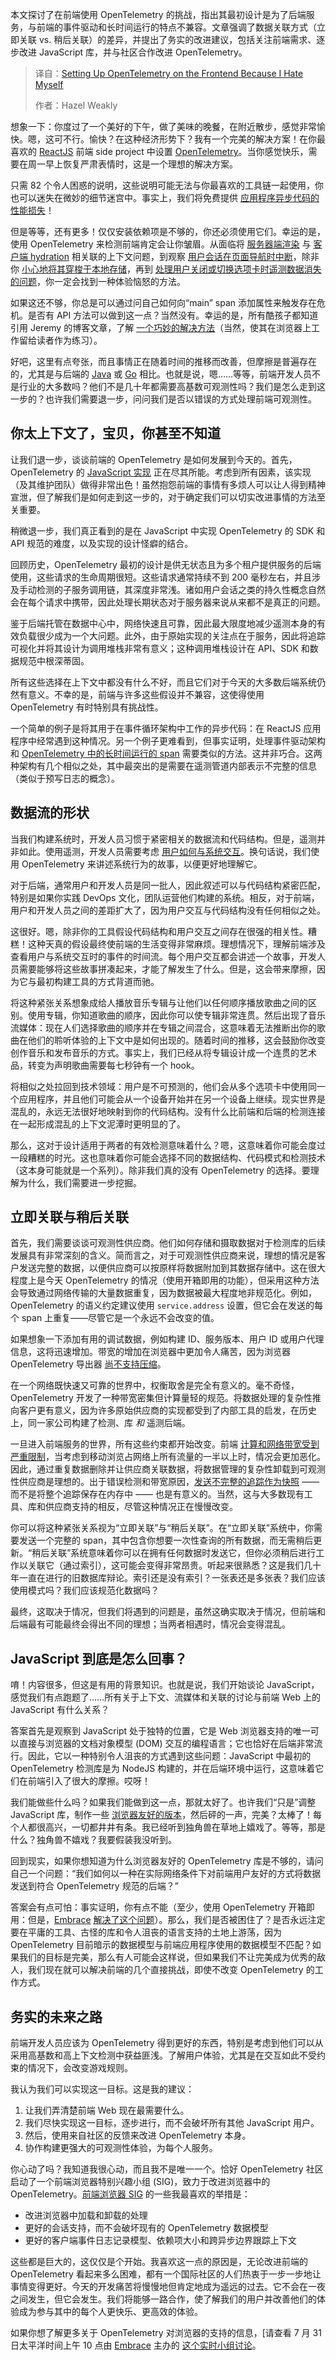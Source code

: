 <!--
title: 前端OpenTelemetry配置：我与痛苦共舞
cover: https://cdn.thenewstack.io/media/2025/07/dfda0181-frown.jpg
summary: 本文探讨了在前端使用 OpenTelemetry 的挑战，指出其最初设计是为了后端服务，与前端的事件驱动和长时间运行的特点不兼容。文章强调了数据关联方式（立即关联 vs. 稍后关联）的差异，并提出了务实的改进建议，包括关注前端需求、逐步改进 JavaScript 库，并与社区合作改进 OpenTelemetry。
-->

本文探讨了在前端使用 OpenTelemetry 的挑战，指出其最初设计是为了后端服务，与前端的事件驱动和长时间运行的特点不兼容。文章强调了数据关联方式（立即关联 vs. 稍后关联）的差异，并提出了务实的改进建议，包括关注前端需求、逐步改进 JavaScript 库，并与社区合作改进 OpenTelemetry。

> 译自：[Setting Up OpenTelemetry on the Frontend Because I Hate Myself](https://thenewstack.io/setting-up-opentelemetry-on-the-frontend-because-i-hate-myself/)
> 
> 作者：Hazel Weakly

想象一下：你度过了一个美好的下午，做了美味的晚餐，在附近散步，感觉非常愉快。嗯，这可不行。愉快？在这种经济形势下？我有一个完美的解决方案！在你最喜欢的 [ReactJS](https://thenewstack.io/instrumenting-a-react-app-using-opentelemetry/) 前端 side project 中设置 [OpenTelemetry](https://thenewstack.io/what-is-opentelemetry-the-ultimate-guide/)。当你感觉快乐，需要在周一早上恢复严肃表情时，这是一个理想的解决方案。

只需 82 个令人困惑的说明，这些说明可能无法与你最喜欢的工具链一起使用，你也可以迷失在微妙的细节迷宫中。事实上，我们将免费提供 [应用程序异步代码的性能损失](https://github.com/angular/angular/blob/main/packages/zone.js/MODULE.md)！

但是等等，还有更多！仅仅安装依赖项是不够的，你还必须使用它们。幸运的是，使用 OpenTelemetry 来检测前端肯定会让你皱眉。从面临将 [服务器端渲染](https://github.com/open-telemetry/opentelemetry-demo/blob/96b292d5f3281d1bbde0309a8d9325475f356a4b/src/frontend/pages/_document.tsx#L22) 与 [客户端 hydration](https://github.com/open-telemetry/opentelemetry-demo/blob/96b292d5f3281d1bbde0309a8d9325475f356a4b/src/frontend/pages/_app.tsx#L27-L28) 相关联的上下文问题，到观察 [用户会话在页面导航时中断](https://github.com/open-telemetry/opentelemetry-demo/blob/96b292d5f3281d1bbde0309a8d9325475f356a4b/src/frontend/gateways/Session.gateway.ts)，除非你 [小心地将其穿梭于本地存储](https://github.com/open-telemetry/opentelemetry-demo/blob/96b292d5f3281d1bbde0309a8d9325475f356a4b/src/frontend/utils/telemetry/SessionIdProcessor.ts)，再到 [处理用户关闭或切换选项卡时遥测数据消失的问题](https://github.com/highlight/highlight/blob/881eb80b8065b13c7b388d9b3907bfb2a98a7bb9/sdk/highlight-run/src/client/otel/exporter.ts#L13-L20)，你一定会找到一种体验恼怒的方法。

如果这还不够，你总是可以通过问自己如何向“main” span 添加属性来触发存在危机。是否有 API 方法可以做到这一点？当然没有。幸运的是，所有酷孩子都知道引用 Jeremy 的博客文章，了解 [一个巧妙的解决方法](https://jeremymorrell.dev/blog/a-practitioners-guide-to-wide-events/#write-a-middleware-to-help-you)（当然，使其在浏览器上工作留给读者作为练习）。

好吧，这里有点夸张，而且事情正在随着时间的推移而改善，但摩擦是普遍存在的，尤其是与后端的 [Java](https://thenewstack.io/introduction-to-java-programming-language/) 或 [Go](https://roadmap.sh/golang) 相比。也就是说，嗯……等等，前端开发人员不是行业的大多数吗？他们不是几十年都需要高基数可观测性吗？我们是怎么走到这一步的？也许我们需要退一步，问问我们是否以错误的方式处理前端可观测性。

## 你太上下文了，宝贝，你甚至不知道

让我们退一步，谈谈前端的 OpenTelemetry 是如何发展到今天的。首先，OpenTelemetry 的 [JavaScript 实现](https://thenewstack.io/javascript/ "JavaScript implementation") 正在尽其所能。考虑到所有因素，该实现（及其维护团队）做得非常出色！虽然抱怨前端的事情有多烦人可以让人得到精神宣泄，但了解我们是如何走到这一步的，对于确定我们可以切实改进事情的方法至关重要。

稍微退一步，我们真正看到的是在 JavaScript 中实现 OpenTelemetry 的 SDK 和 API 规范的难度，以及实现的设计怪癖的结合。

回顾历史，OpenTelemetry 最初的设计是供无状态且为多个租户提供服务的后端使用，这些请求的生命周期很短。这些请求通常持续不到 200 毫秒左右，并且涉及手动检测的子服务调用链，其深度非常浅。诸如用户会话之类的持久性概念自然会在每个请求中携带，因此处理长期状态对于服务器来说从来都不是真正的问题。

鉴于后端托管在数据中心中，网络快速且可靠，因此最大限度地减少遥测本身的有效负载很少成为一个大问题。此外，由于原始实现的关注点在于服务，因此将追踪可视化并将其设计为调用堆栈非常有意义；这种调用堆栈设计在 API、SDK 和数据规范中根深蒂固。

所有这些选择在上下文中都没有什么不好，而且它们对于今天的大多数后端系统仍然有意义。不幸的是，前端与许多这些假设并不兼容，这使得使用 OpenTelemetry 有时特别具有挑战性。

一个简单的例子是将其用于在事件循环架构中工作的异步代码：在 ReactJS 应用程序中经常遇到这种情况。另一个例子更难看到，但事实证明，处理事件驱动架构和 [OpenTelemetry 中的长时间运行的 span](https://thenewstack.io/opentelemetry-challenges-handling-long-running-spans/) 需要类似的方法。这并非巧合。这两种架构有几个相似之处，其中最突出的是需要在遥测管道内部表示不完整的信息（类似于预写日志的概念）。

## 数据流的形状

当我们构建系统时，开发人员习惯于紧密相关的数据流和代码结构。但是，遥测并非如此。使用遥测，开发人员需要考虑 [用户如何与系统交互](https://thenewstack.io/the-case-for-user-focused-observability/)。换句话说，我们使用 OpenTelemetry 来讲述系统行为的故事，以便更好地理解它。

对于后端，通常用户和开发人员是同一批人，因此叙述可以与代码结构紧密匹配，特别是如果你实践 DevOps 文化，团队运营他们构建的系统。相反，对于前端，用户和开发人员之间的差距扩大了，因为用户交互与代码结构没有任何相似之处。

这很好。嗯，除非你的工具假设代码结构和用户交互之间存在很强的相关性。糟糕！这种天真的假设最终使前端的生活变得非常麻烦。理想情况下，理解前端涉及查看用户与系统交互时的事件的时间流。每个用户交互都会讲述一个故事，开发人员需要能够将这些故事拼凑起来，才能了解发生了什么。但是，这会带来摩擦，因为它与最初构建工具的方式背道而驰。

将这种紧张关系想象成给人播放音乐专辑与让他们以任何顺序播放歌曲之间的区别。使用专辑，你知道歌曲的顺序，因此你可以使专辑非常连贯。然后出现了音乐流媒体：现在人们选择歌曲的顺序并在专辑之间混合，这意味着无法推断出你的歌曲在他们的聆听体验的上下文中是如何出现的。随着时间的推移，这会鼓励你改变创作音乐和发布音乐的方式。事实上，我们已经从将专辑设计成一个连贯的艺术品，转变为声明歌曲需要每七秒钟有一个 hook。

将相似之处拉回到技术领域：用户是不可预测的，他们会从多个选项卡中使用同一个应用程序，并且他们可能会从一个设备开始并在另一个设备上继续。现实世界是混乱的，永远无法很好地映射到你的代码结构。没有什么比前端和后端的检测连接在一起形成混乱的上下文泥潭时更明显的了。

那么，这对于设计适用于两者的有效检测意味着什么？嗯，这意味着你可能会度过一段糟糕的时光。这也意味着你可能会选择不同的数据结构、代码模式和检测技术（这本身可能就是一个系列）。除非我们真的没有 OpenTelemetry 的选择。要理解为什么，我们需要进一步挖掘。

## 立即关联与稍后关联

首先，我们需要谈谈可观测性供应商。他们如何存储和摄取数据对于检测库的后续发展具有非常深刻的含义。简而言之，对于可观测性供应商来说，理想的情况是客户发送完整的数据，以便供应商可以按原样将数据附加到其数据存储中。这在很大程度上是今天 OpenTelemetry 的情况（使用开箱即用的功能），但采用这种方法会导致通过网络传输的大量数据重复，因为数据被最大程度地非规范化。例如，OpenTelemetry 的语义约定建议使用 `service.address` 设置，但它会在发送的每个 span 上重复——尽管它是一个永远不会改变的值。

如果想象一下添加有用的调试数据，例如构建 ID、服务版本、用户 ID 或用户代理信息，这将迅速增加。带宽的增加在浏览器中更加令人痛苦，因为浏览器 OpenTelemetry 导出器 [尚不支持压缩](https://github.com/open-telemetry/opentelemetry-js/issues/5686)。

在一个网络既快速又可靠的世界中，权衡取舍是完全有意义的。毫不奇怪，OpenTelemetry 开发了一种带宽密集但计算量轻的规范。将数据处理的复杂性推向客户更有意义，因为许多原始供应商的实现都受到了内部工具的启发，在历史上，同一家公司构建了检测、库 *和* 遥测后端。

一旦进入前端服务的世界，所有这些约束都开始改变。前端 [计算和网络带宽受到严重限制](https://embrace.io/blog/best-practices-for-monitoring-network-conditions-in-mobile/)，当考虑到移动浏览占网络上所有流量的一半以上时，情况会更加恶化。因此，通过重复数据删除并让供应商关联数据，将数据管理的复杂性卸载到可观测性供应商是理想的。出于错误检测和带宽原因，[发送不完整的追踪作为快照](https://www.cncf.io/blog/2024/06/14/why-embrace-created-span-snapshots-for-mobile-observability-with-opentelemetry/) —— 而不是将整个追踪保存在内存中 —— 也是有意义的。当然，这与大多数现有工具、库和供应商支持的相反，尽管这种情况正在慢慢改变。

你可以将这种紧张关系视为“立即关联”与“稍后关联”。在“立即关联”系统中，你需要发送一个完整的 span，其中包含你想要一次性查询的所有数据，而无需稍后更新。“稍后关联”系统意味着你可以在拥有任何数据时发送它，但你必须稍后进行工作以关联它（通过索引），这可能会变得非常昂贵。听起来很熟悉？这是我们几十年一直在进行的旧数据库辩论。索引还是没有索引？一张表还是多张表？我们应该使用模式吗？我们应该规范化数据吗？

最终，这取决于情况，但我们将遇到的问题是，虽然这确实取决于情况，但前端和后端最有可能最终会得出不同的理想；当两者相遇时，情况会变得混乱。

## JavaScript 到底是怎么回事？

唷！内容很多，但这是有用的背景知识。也就是说，我们开始谈论 JavaScript，感觉我们有点跑题了……所有关于上下文、流媒体和关联的讨论与前端 Web 上的 JavaScript 有什么关系？

答案首先是观察到 JavaScript 处于独特的位置，它是 Web 浏览器支持的唯一可以直接与浏览器的文档对象模型 (DOM) 交互的编程语言；它也恰好在后端非常流行。因此，它以一种特别令人沮丧的方式遇到这些问题：JavaScript 中最初的 OpenTelemetry 检测库是为 NodeJS 构建的，并在后端环境中运行，这意味着它们在前端引入了很大的摩擦。哎呀！

我们能做些什么吗？如果我们能做到这一点，那就太好了。也许我们“只是”调整 JavaScript 库，制作一些 [浏览器友好的版本](https://github.com/embrace-io/embrace-web-sdk)，然后砰的一声，完美？太棒了！每个人都很高兴，一切都井井有条。我已经听到独角兽在草地上嬉戏了。等等，那是什么？独角兽不嬉戏？我要假装我没听到。

回到现实，如果你想知道为什么浏览器友好的 OpenTelemetry 库是不够的，请问自己一个问题：“我们如何以一种在实际网络条件下对前端用户友好的方式将数据发送到符合 OpenTelemetry 规范的后端？”

答案会有点可怕：事实证明，你有点不能（至少，使用 OpenTelemetry 开箱即用：但是，[Embrace](https://embrace.io/?utm_content=inline+mention) [解决了这个问题](https://www.cncf.io/blog/2024/06/14/why-embrace-created-span-snapshots-for-mobile-observability-with-opentelemetry/)）。那么，我们是否被困住了？是否永远注定要在平庸的工具、古怪的库和令人沮丧的语言支持的土地上游荡，因为 OpenTelemetry 目前暗示的数据模型与前端应用程序使用的数据模型不匹配？如果我们的目标是完美，那么有人可能会这样说，但如果我们不让完美成为优秀的敌人，我们现在就可以解决前端的几个直接挑战，即使不改变 OpenTelemetry 的工作方式。

## 务实的未来之路

前端开发人员应该为 OpenTelemetry 得到更好的东西，特别是考虑到他们可以从采用高基数和高上下文检测中获益匪浅。了解用户体验，尤其是在交互如此不受约束的情况下，会改变游戏规则。

我认为我们可以实现这一目标。这是我的建议：

1. 让我们弄清楚前端 Web 现在最需要什么。
2. 我们尽快实现这一目标，逐步进行，而不会破坏所有其他 JavaScript 用户。
3. 然后，使用来自社区的反馈来改进 OpenTelemetry 本身。
4. 协作构建更强大的可观测性体验，为每个人服务。

你心动了吗？我知道我很心动，而且我不是唯一一个。恰好 OpenTelemetry 社区启动了一个前端浏览器特别兴趣小组 (SIG)，致力于改进浏览器中的 OpenTelemetry。[前端浏览器 SIG](https://github.com/open-telemetry/community/blob/main/projects/browser-phase-1.md) 的一些我最喜欢的举措是：

* 改进浏览器中加载和卸载的处理
* 更好的会话支持，而不会破坏现有的 OpenTelemetry 数据模型
* 更好的客户端事件日志记录模型、依赖项大小和跨异步边界跟踪上下文

这些都是巨大的，这仅仅是个开始。我喜欢这一点的原因是，无论改进前端的 OpenTelemetry 看起来多么困难，都有一个国际社区的人们热衷于一步一步地让事情变得更好。今天的开发痛苦将慢慢地但肯定地成为遥远的过去。它不会在一夜之间发生，但它会发生。我们将能够一路合作，使了解我们的用户并改善他们的体验成为参与其中的每个人更快乐、更高效的体验。

如果你想了解更多关于 OpenTelemetry 对浏览器的支持的信息，[请查看 7 月 31 日太平洋时间上午 10 点由 [Embrace](https://embrace.io/?utm_source=the-new-stack&utm_medium=paid&utm_campaign=otel-on-the-frontend) 主办的 [这个实时小组讨论](https://get.embrace.io/web-otel-panel/?utm_source=the-new-stack&utm_medium=paid&utm_campaign=otel-on-the-frontend)。